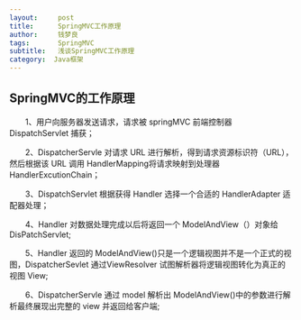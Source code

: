 ```yaml
---
layout:     post
title:      SpringMVC工作原理
author:     钱梦良
tags: 		SpringMVC  
subtitle:   浅谈SpringMVC工作原理
category:  Java框架
---
```

## SpringMVC的工作原理

&emsp;&emsp;1、用户向服务器发送请求，请求被 springMVC 前端控制器 DispatchServlet 捕获；

&emsp;&emsp;2、DispatcherServle 对请求 URL 进行解析，得到请求资源标识符（URL），然后根据该 URL 调用 HandlerMapping将请求映射到处理器 HandlerExcutionChain； 

&emsp;&emsp;3、DispatchServlet 根据获得 Handler 选择一个合适的 HandlerAdapter 适配器处理； 

&emsp;&emsp;4、Handler 对数据处理完成以后将返回一个 ModelAndView（）对象给 DisPatchServlet; 

&emsp;&emsp;5、Handler 返回的 ModelAndView()只是一个逻辑视图并不是一个正式的视图，DispatcherSevlet 通过ViewResolver 试图解析器将逻辑视图转化为真正的视图 View; 

&emsp;&emsp;6、DispatcherServle 通过 model 解析出 ModelAndView()中的参数进行解析最终展现出完整的 view 并返回给客户端; 



